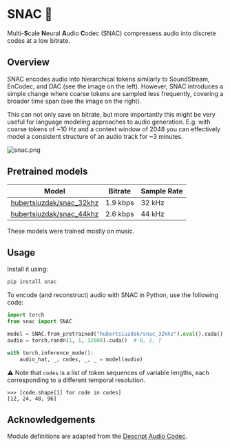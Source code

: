 # SNAC 🍿

Multi-**S**cale **N**eural **A**udio **C**odec (SNAC) compressess audio into discrete codes at a low bitrate.

## Overview

SNAC encodes audio into hierarchical tokens similarly to SoundStream, EnCodec, and DAC (see the image
on the left). However, SNAC introduces a simple change where coarse tokens are sampled less frequently,
covering a broader time span (see the image on the right).

This can not only save on bitrate, but more importantly this might be very useful for language modeling approaches to
audio generation. E.g. with coarse tokens of ~10 Hz and a context window of 2048 you can effectively model a
consistent structure of an audio track for ~3 minutes.

![snac.png](img%2Fsnac.png)

## Pretrained models

| Model                                                                       | Bitrate  | Sample Rate | 
|-----------------------------------------------------------------------------|----------|-------------|
| [hubertsiuzdak/snac_32khz](https://huggingface.co/hubertsiuzdak/snac_32khz) | 1.9 kbps | 32 kHz      | 
| [hubertsiuzdak/snac_44khz](https://huggingface.co/hubertsiuzdak/snac_44khz) | 2.6 kbps | 44 kHz      |

These models were trained mostly on music. 

## Usage

Install it using:

```bash
pip install snac
```

To encode (and reconstruct) audio with SNAC in Python, use the following code:

```python
import torch
from snac import SNAC

model = SNAC.from_pretrained("hubertsiuzdak/snac_32khz").eval().cuda()
audio = torch.randn(1, 1, 32000).cuda()  # B, 1, T

with torch.inference_mode():
    audio_hat, _, codes, _, _ = model(audio)
```

⚠️ Note that `codes` is a list of token sequences of variable lengths, each corresponding to a different temporal
resolution.

```
>>> [code.shape[1] for code in codes]
[12, 24, 48, 96]
```

## Acknowledgements

Module definitions are adapted from the [Descript Audio Codec](https://github.com/descriptinc/descript-audio-codec).
